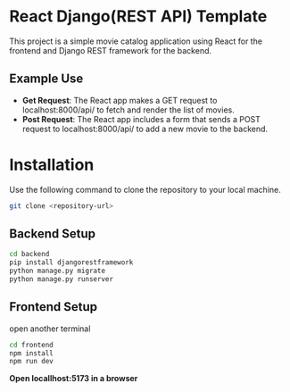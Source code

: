 # React Django(REST API) Template

This project is a simple movie catalog application using React for the frontend and Django REST framework for the backend.

## Example Use

- **Get Request**: The React app makes a GET request to localhost:8000/api/ to fetch and render the list of movies.
- **Post Request**: The React app includes a form that sends a POST request to localhost:8000/api/ to add a new movie to the backend.

# Installation
 Use the following command to clone the repository to your local machine.
   ```bash
   git clone <repository-url>
   ```
## Backend Setup
  ```bash
  cd backend
  pip install djangorestframework
  python manage.py migrate
  python manage.py runserver
  ```

## Frontend Setup
  open another terminal
  ``` bash
  cd frontend
  npm install
  npm run dev
  ```
**Open locallhost:5173 in a browser**
